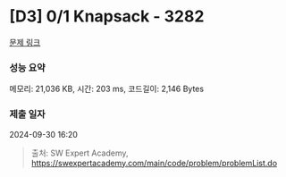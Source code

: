 # [D3] 0/1 Knapsack - 3282 

[문제 링크](https://swexpertacademy.com/main/code/problem/problemDetail.do?contestProbId=AWBJAVpqrzQDFAWr) 

### 성능 요약

메모리: 21,036 KB, 시간: 203 ms, 코드길이: 2,146 Bytes

### 제출 일자

2024-09-30 16:20



> 출처: SW Expert Academy, https://swexpertacademy.com/main/code/problem/problemList.do